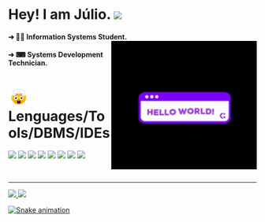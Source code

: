 # Hey! I am Júlio. <img src="https://raw.githubusercontent.com/iampavangandhi/iampavangandhi/master/gifs/Hi.gif" width="30px">

<div>
  
####  ➔ 👨‍💻 Information Systems Student. <img align="right" alt="gif" width="295px" src="https://github.com/AsTunO/AsTunO/blob/main/GitGif/HelloWorld.gif">
####  ➔ ⌨ Systems Development Technician.                               
  
</div >
</div>

# <img src="https://github.com/AsTunO/AsTunO/blob/main/GitGif/emoji.gif" width="40px"> Lenguages/Tools/DBMS/IDEs

</div>

<div aling="center">
<p aling="center">
<img height="28em" src="https://img.shields.io/badge/Java-ED8B00?style=for-the-badge&logo=java&logoColor=white"/>
<img height="28em" src="https://img.shields.io/badge/Python-3776AB?style=for-the-badge&logo=python&logoColor=white"/>
<img height="28em" src="https://img.shields.io/badge/JavaScript-F7DF1E?style=for-the-badge&logo=javascript&logoColor=black"/>
<img height="28em" src="https://img.shields.io/badge/HTML5-E34F26?style=for-the-badge&logo=html5&logoColor=white"/>
<img height="28em" src="https://img.shields.io/badge/CSS3-1572B6?style=for-the-badge&logo=css3&logoColor=white"/>
<img height="28m" src="https://img.shields.io/badge/MySQL-00000F?style=for-the-badge&logo=mysql&logoColor=white"/>
<img height="28m" src="https://img.shields.io/badge/Microsoft_SQL_Server-CC2927?style=for-the-badge&logo=microsoft-sql-server&logoColor=white"/>
<img height="28m" src="https://img.shields.io/badge/Visual_Studio_Code-0078D4?style=for-the-badge&logo=visual%20studio%20code&logoColor=white"/>
</p>

</br>
</div>

---

<div>
  <a href="https://github.com/AsTunO">
  <img height="235m" src="https://github-readme-stats.vercel.app/api?username=AsTunO&show_icons=true&theme=midnight-purple&include_all_commits=true&count_private=true"/>
  <img height="235m" src="https://github-readme-stats.vercel.app/api/top-langs/?username=AsTunO&langs_count=16&theme=midnight-purple"/>
</div>

![Snake animation](https://github.com/AsTunO/AsTunO/blob/output/github-contribution-grid-snake.svg)
  
